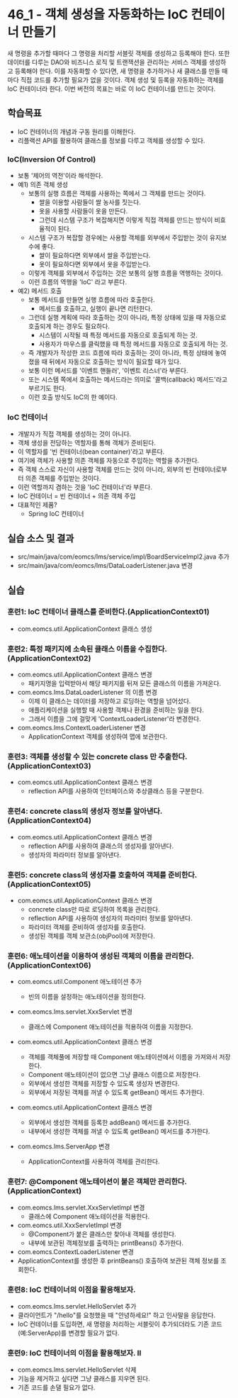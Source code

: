 # 46_1 - 객체 생성을 자동화하는 IoC 컨테이너 만들기

새 명령을 추가할 때마다 그 명령을 처리할 서블릿 객체를 생성하고 등록해야 한다.
또한 데이터를 다루는 DAO와 비즈니스 로직 및 트랜잭션을 관리하는 
서비스 객체를 생성하고 등록해야 한다.
이를 자동화할 수 있다면, 
새 명령을 추가하거나 새 클래스를 만들 때 마다 
직접 코드를 추가할 필요가 없을 것이다.
객체 생성 및 등록을 자동화하는 객체를 IoC 컨테이너라 한다.
이번 버전의 목표는 바로 이 IoC 컨테이너를 만드는 것이다.

## 학습목표

- IoC 컨테이너의 개념과 구동 원리를 이해한다.
- 리플랙션 API를 활용하여 클래스를 정보를 다루고 객체를 생성할 수 있다.

### IoC(Inversion Of Control)

- 보통 '제어의 역전'이라 해석한다.
- 예1) 의존 객체 생성
  - 보통의 실행 흐름은 객체를 사용하는 쪽에서 그 객체를 만드는 것이다.
    - 쌀을 이용할 사람들이 쌀 농사를 짓는다.
    - 옷을 사용할 사람들이 옷을 만든다.
    - 그런데 시스템 구조가 복잡해지면 이렇게 직접 객체를 만드는 방식이 비효율적이 된다.
  - 시스템 구조가 복잡할 경우에는 사용할 객체를 외부에서 주입받는 것이 유지보수에 좋다.
    - 쌀이 필요하다면 외부에서 쌀을 주입받는다.
    - 옷이 필요하다면 외부에서 옷을 주입받는다.
  - 이렇게 객체를 외부에서 주입하는 것은 보통의 실행 흐름을 역행하는 것이다.
  - 이런 흐름의 역행을 'IoC' 라고 부른다.
- 예2) 메서드 호출
  - 보통 메서드를 만들면 실행 흐름에 따라 호출한다.
    - 메서드를 호출하고, 실행이 끝나면 리턴한다.
  - 그런데 실행 계획에 따라 호출하는 것이 아니라, 
    특정 상태에 있을 때 자동으로 호출되게 하는 경우도 필요하다.
    - 시스템이 시작될 때 특정 메서드를 자동으로 호출되게 하는 것.
    - 사용자가 마우스를 클릭했을 때 특정 메서드를 자동으로 호출되게 하는 것.
  - 즉 개발자가 작성한 코드 흐름에 따라 호출하는 것이 아니라,
    특정 상태에 놓여졌을 때 뒤에서 자동으로 호출하는 방식이 필요할 때가 있다.
  - 보통 이런 메서드를 '이벤트 핸들러', '이벤트 리스너'라 부른다.
  - 또는 시스템 쪽에서 호출하는 메서드라는 의미로 '콜백(callback) 메서드'라고 부르기도 한다.
  - 이런 호출 방식도 IoC의 한 예이다.

### IoC 컨테이너

- 개발자가 직접 객체를 생성하는 것이 아니다.
- 객체 생성을 전담하는 역할자를 통해 객체가 준비된다.
- 이 역할자를 '빈 컨테이너(bean container)'라고 부른다.
- 여기에 객체가 사용할 의존 객체를 자동으로 주입하는 역할을 추가한다.
- 즉 객체 스스로 자신이 사용할 객체를 만드는 것이 아니라,
  외부의 빈 컨테이너로부터 의존 객체를 주입받는 것이다.
- 이런 역할까지 겸하는 것을 'IoC 컨테이너'라 부른다.
- IoC 컨테이너 = 빈 컨테이너 + 의존 객체 주입
- 대표적인 제품?
  - Spring IoC 컨테이너


## 실습 소스 및 결과

- src/main/java/com/eomcs/lms/service/impl/BoardServiceImpl2.java 추가
- src/main/java/com/eomcs/lms/DataLoaderListener.java 변경

## 실습  

### 훈련1: IoC 컨테이너 클래스를 준비한다.(ApplicationContext01)

- com.eomcs.util.ApplicationContext 클래스 생성

### 훈련2: 특정 패키지에 소속된 클래스 이름을 수집한다.(ApplicationContext02)

- com.eomcs.util.ApplicationContext 클래스 변경
  - 패키지명을 입력받아서 해당 패키지를 뒤져 모든 클래스의 이름을 가져온다.
- com.eomcs.lms.DataLoaderListener 의 이름 변경
  - 이제 이 클래스는 데이터를 저장하고 로딩하는 역할을 넘어섰다.
  - 애플리케이션을 실행할 때 사용할 객체나 환경을 준비하는 일을 한다.
  - 그래서 이름을 그에 걸맞게 'ContextLoaderListener'라 변경한다.
- com.eomcs.lms.ContextLoaderListener 변경
  - ApplicationContext 객체를 생성하여 맵에 보관한다.

### 훈련3: 객체를 생성할 수 있는 concrete class 만 추출한다.(ApplicationContext03)

- com.eomcs.util.ApplicationContext 클래스 변경
  - reflection API를 사용하여 인터페이스와 추상클래스 등을 구분한다.

### 훈련4: concrete class의 생성자 정보를 알아낸다.(ApplicationContext04)

- com.eomcs.util.ApplicationContext 클래스 변경
  - reflection API를 사용하여 클래스의 생성자를 알아낸다.
  - 생성자의 파라미터 정보를 알아낸다.

### 훈련5: concrete class의 생성자를 호출하여 객체를 준비한다.(ApplicationContext05)

- com.eomcs.util.ApplicationContext 클래스 변경
  - concrete class만 따로 로딩하여 목록을 관리한다.
  - reflection API를 사용하여 생성자의 파라미터 정보를 알아낸다.
  - 파라미터 객체를 준비하여 생성자를 호출한다.
  - 생성된 객체를 객체 보관소(objPool)에 저장한다.

### 훈련6: 애노테이션을 이용하여 생성된 객체의 이름을 관리한다.(ApplicationContext06)

- com.eomcs.util.Component 애노테이션 추가

  - 빈의 이름을 설정하는 애노테이션을 정의한다.

- com.eomcs.lms.servlet.XxxServlet 변경

  - 클래스에 Component 애노테이션을 적용하여 이름을 지정한다.

- com.eomcs.util.ApplicationContext 클래스 변경

  - 객체를 객체풀에 저장할 때 Component 애노테이션에서 이름을 가져와서 저장한다.
  - Component 애노테이션이 없으면 그냥 클래스 이름으로 저장한다.
  - 외부에서 생성한 객체를 저장할 수 있도록 생성자 변경한다.
  - 외부에서 저장된 객체를 꺼낼 수 있도록 getBean() 메서드 추가한다.

- com.eomcs.util.ApplicationContext 클래스 변경

  - 외부에서 생성한 객체를 등록한 addBean() 메서드를 추가한다.
  - 내부에서 생성한 객체를 꺼낼 수 있도록 getBean() 메서드를 추가한다.

- com.eomcs.lms.ServerApp 변경

  - ApplicationContext를 사용하여 객체를 관리한다.

### 훈련7: @Component 애노테이션이 붙은 객체만 관리한다.(ApplicationContext)  

- com.eomcs.lms.servlet.XxxServletImpl 변경
  - 클래스에 Component 애노테이션을 적용한다.
- com.eomcs.util.XxxServletImpl 변경
  - @Component가 붙은 클래스만 찾아내 객체를 생성한다.
  - 내부에 보관된 객체정보를 출력하는 printBeans() 추가한다.
- com.eomcs.ContextLoaderListener 변경
 - ApplicationContext를 생성한 후 printBeans() 호출하여 보관된 객체 정보를 조회한다.
 
### 훈련8: IoC 컨테이너의 이점을 활용해보자.

- com.eomcs.lms.servlet.HelloServlet 추가 
 - 클라이언트가 "/hello"를 요청했을 때   "안녕하세요!" 하고 인사말을 응답한다.
 - IoC 컨테이너를 도입하면, 새 명령을 처리하는 서블릿이 추가되더라도
      기존 코드 (예:ServerApp)를 변경할 필요가 없다.  

### 훈련9: IoC 컨테이너의 이점을 활용해보자. II

- com.eomcs.lms.servlet.HelloServlet 삭제
 - 기능을 제거하고 싶다면 그냥 클래스를 지우면 된다.
 - 기존 코드를 손댈 필요가 없다.

  

  